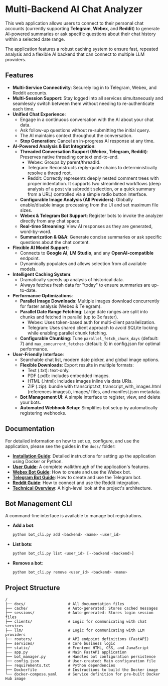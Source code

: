 # Multi-Backend AI Chat Analyzer

This web application allows users to connect to their personal chat accounts (currently supporting **Telegram**, **Webex**, and **Reddit**) to generate AI-powered summaries or ask specific questions about their chat history within a selected date range.

The application features a robust caching system to ensure fast, repeated analysis and a flexible AI backend that can connect to multiple LLM providers.

## Features

-   **Multi-Service Connectivity**: Securely log in to Telegram, Webex, and Reddit accounts.
-   **Multi-Session Support**: Stay logged into all services simultaneously and seamlessly switch between them without needing to re-authenticate each time.
-   **Unified Chat Experience**:
    -   Engage in a continuous conversation with the AI about your chat data.
    -   Ask follow-up questions without re-submitting the initial query.
    -   The AI maintains context throughout the conversation.
    -   **Stop Generation**: Cancel an in-progress AI response at any time.
-   **AI-Powered Analysis & Bot Integration**:
    -   **Threaded Conversation Support (Webex, Telegram, Reddit)**: Preserves native threading context end-to-end.
        - Webex: Groups by parent/threadId.
        - Telegram: Reconstructs reply-quote chains to deterministically resolve a thread root.
        - Reddit: Correctly represents deeply nested comment trees with proper indentation. It supports two streamlined workflows (deep analysis of a post via subreddit selection, or a quick summary from a URL) controlled via a simple radio button interface.
    -   **Configurable Image Analysis (All Providers)**: Globally enable/disable image processing from the UI and set maximum file sizes.
    -   **Webex & Telegram Bot Support**: Register bots to invoke the analyzer directly from any chat space.
    -   **Real-time Streaming**: View AI responses as they are generated, word-by-word.
    -   **Summarization & Q&A**: Generate concise summaries or ask specific questions about the chat content.
-   **Flexible AI Model Support**:
    -   Connects to **Google AI**, **LM Studio**, and any **OpenAI-compatible** endpoint.
    -   Dynamically populates and allows selection from all available models.
-   **Intelligent Caching System**:
    -   Dramatically speeds up analysis of historical data.
    -   Always fetches fresh data for "today" to ensure summaries are up-to-date.
-   **Performance Optimizations**:
    -   **Parallel Image Downloads**: Multiple images download concurrently for faster analysis (Webex & Telegram).
    -   **Parallel Date Range Fetching**: Large date ranges are split into chunks and fetched in parallel (up to 3x faster).
        - Webex: Uses token-based auth for multi-client parallelization.
        - Telegram: Uses shared client approach to avoid SQLite locking while enabling parallel chunk fetching.
    -   **Configurable Chunking**: Tune `parallel_fetch_chunk_days` (default: 7) and `max_concurrent_fetches` (default: 5) in config.json for optimal performance.
-   **User-Friendly Interface**:
    -   Searchable chat list, modern date picker, and global image options.
    -   **Flexible Downloads**: Export results in multiple formats:
        - Text (.txt): text-only.
        - PDF (.pdf): includes embedded images.
        - HTML (.html): includes images inline via data URIs.
        - ZIP (.zip): bundle with transcript.txt, transcript_with_images.html (references images/), images/ files, and manifest.json metadata.
    -   **Bot Management UI**: A simple interface to register, view, and delete your bots.
    -   **Automated Webhook Setup**: Simplifies bot setup by automatically registering webhooks.

## Documentation

For detailed information on how to set up, configure, and use the application, please see the guides in the `docs/` folder:

-   **[Installation Guide](./docs/installation.md)**: Detailed instructions for setting up the application using Docker or Python.
-   **[User Guide](./docs/user_guide.md)**: A complete walkthrough of the application's features.
-   **[Webex Bot Guide](./docs/webex_bot_guide.md)**: How to create and use the Webex bot.
-   **[Telegram Bot Guide](./docs/telegram_bot_guide.md)**: How to create and use the Telegram bot.
-   **[Reddit Guide](./docs/reddit_guide.md)**: How to connect and use the Reddit integration.
-   **[Technical Overview](./docs/overview.md)**: A high-level look at the project's architecture.

## Bot Management CLI

A command-line interface is available to manage bot registrations.

-   **Add a bot**:
    ```bash
    python bot_cli.py add <backend> <name> <user_id>
    ```
-   **List bots**:
    ```bash
    python bot_cli.py list <user_id> [--backend <backend>]
    ```
-   **Remove a bot**:
    ```bash
    python bot_cli.py remove <user_id> <backend> <name>
    ```

## Project Structure

```
/
├── docs/                   # All documentation files
├── cache/                  # Auto-generated: Stores cached messages
├── sessions/               # Auto-generated: Stores login session files
├── clients/                # Logic for communicating with chat services
├── llm/                    # Logic for communicating with LLM providers
├── routers/                # API endpoint definitions (FastAPI)
├── services/               # Core business logic
├── static/                 # Frontend HTML, CSS, and JavaScript
├── app.py                  # Main FastAPI application
├── bot_manager.py          # Handles bot configuration persistence
├── config.json             # User-created: Main configuration file
├── requirements.txt        # Python dependencies
├── Dockerfile              # Instructions to build the Docker image
└── docker-compose.yaml     # Service definition for pre-built Docker Hub image
